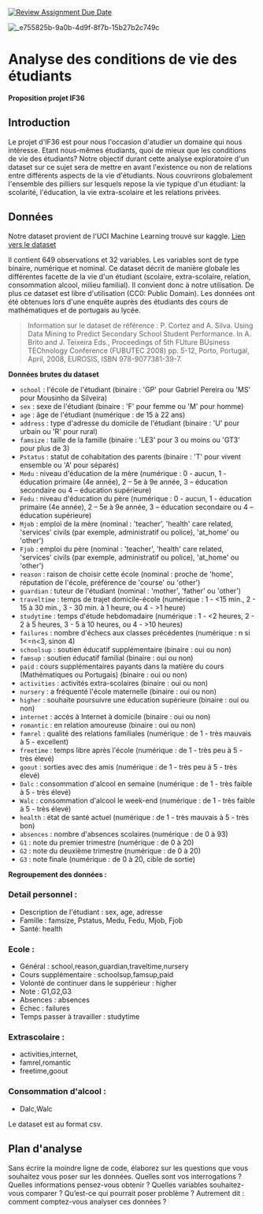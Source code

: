 [![Review Assignment Due Date](https://classroom.github.com/assets/deadline-readme-button-24ddc0f5d75046c5622901739e7c5dd533143b0c8e959d652212380cedb1ea36.svg)](https://classroom.github.com/a/Fj4cXJY4)

![_e755825b-9a0b-4d9f-8f7b-15b27b2c749c](https://github.com/IF36-visualisation/projet-if36-p24-rrrrrrr/assets/134507615/40029478-7fe4-4bb6-8101-9f2e9bb7f562)

# Analyse des conditions de vie des étudiants
**Proposition projet IF36**

## Introduction
Le projet d'IF36 est pour nous l'occasion d'atudier un domaine qui nous intéresse. Etant nous-mêmes étudiants, quoi de mieux que les conditions de vie des étudiants?
Notre objectif durant cette analyse exploratoire d'un dataset sur ce sujet sera de mettre en avant l'existence ou non de relations entre différents aspects de la vie d'étudiants. Nous couvrirons globalement l'ensemble des pilliers sur lesquels repose la vie typique d'un étudiant: la scolarité, l'éducation, la vie extra-scolaire et les relations privées.

## Données
Notre dataset provient de l'UCI Machine Learning trouvé sur kaggle. [Lien vers le dataset](https://www.kaggle.com/datasets/uciml/student-alcohol-consumption/data)

Il contient 649 observations et 32 variables. Les variables sont de type binaire, numérique et nominal. Ce dataset décrit de manière globale les différentes facette de la vie d'un étudiant (scolaire, extra-scolaire, relation, consommation alcool, milieu familial). Il convient donc à notre utilisation. De plus ce dataset est libre d'utilisation (CC0: Public Domain). Les données ont été obtenues lors d'une enquête auprès des étudiants des cours de mathématiques et de portugais au lycée.

>Information sur le dataset de référence : 
>P. Cortez and A. Silva. Using Data Mining to Predict Secondary School Student Performance. In A. Brito and J. Teixeira Eds., Proceedings of 5th FUture BUsiness TEChnology Conference (FUBUTEC 2008) pp. 5-12, Porto, Portugal, April, 2008, EUROSIS, ISBN 978-9077381-39-7.


**Données brutes du dataset**

- `school` : l'école de l'étudiant (binaire : 'GP' pour Gabriel Pereira ou 'MS' pour Mousinho da Silveira)
- `sex` : sexe de l'étudiant (binaire : 'F' pour femme ou 'M' pour homme)
- `age` : âge de l'étudiant (numérique : de 15 à 22 ans)
- `address` : type d'adresse du domicile de l'étudiant (binaire : 'U' pour urbain ou 'R' pour rural)
- `famsize` : taille de la famille (binaire : 'LE3' pour 3 ou moins ou 'GT3' pour plus de 3)
- `Pstatus` : statut de cohabitation des parents (binaire : 'T' pour vivent ensemble ou 'A' pour séparés)
- `Medu` : niveau d'éducation de la mère (numérique : 0 - aucun, 1 - éducation primaire (4e année), 2 – 5e à 9e année, 3 – éducation secondaire ou 4 – éducation supérieure)
- `Fedu` : niveau d'éducation du père (numérique : 0 - aucun, 1 - éducation primaire (4e année), 2 – 5e à 9e année, 3 – éducation secondaire ou 4 – éducation supérieure)
- `Mjob` : emploi de la mère (nominal : 'teacher', 'health' care related, 'services' civils (par exemple, administratif ou police), 'at_home' ou 'other')
- `Fjob` : emploi du père (nominal : 'teacher', 'health' care related, 'services' civils (par exemple, administratif ou police), 'at_home' ou 'other')
- `reason` : raison de choisir cette école (nominal : proche de 'home', réputation de l'école, préférence de 'course' ou 'other')
- `guardian` : tuteur de l'étudiant (nominal : 'mother', 'father' ou 'other')
- `traveltime` : temps de trajet domicile-école (numérique : 1 - <15 min., 2 - 15 à 30 min., 3 - 30 min. à 1 heure, ou 4 - >1 heure)
- `studytime` : temps d'étude hebdomadaire (numérique : 1 - <2 heures, 2 - 2 à 5 heures, 3 - 5 à 10 heures, ou 4 - >10 heures)
- `failures` : nombre d'échecs aux classes précédentes (numérique : n si 1<=n<3, sinon 4)
- `schoolsup` : soutien éducatif supplémentaire (binaire : oui ou non)
- `famsup` : soutien éducatif familial (binaire : oui ou non)
- `paid` : cours supplémentaires payants dans la matière du cours (Mathématiques ou Portugais) (binaire : oui ou non)
- `activities` : activités extra-scolaires (binaire : oui ou non)
- `nursery` : a fréquenté l'école maternelle (binaire : oui ou non)
- `higher` : souhaite poursuivre une éducation supérieure (binaire : oui ou non)
- `internet` : accès à Internet à domicile (binaire : oui ou non)
- `romantic` : en relation amoureuse (binaire : oui ou non)
- `famrel` : qualité des relations familiales (numérique : de 1 - très mauvais à 5 - excellent)
- `freetime` : temps libre après l'école (numérique : de 1 - très peu à 5 - très élevé)
- `goout` : sorties avec des amis (numérique : de 1 - très peu à 5 - très élevé)
- `Dalc` : consommation d'alcool en semaine (numérique : de 1 - très faible à 5 - très élevé)
- `Walc` : consommation d'alcool le week-end (numérique : de 1 - très faible à 5 - très élevé)
- `health` : état de santé actuel (numérique : de 1 - très mauvais à 5 - très bon)
- `absences` : nombre d'absences scolaires (numérique : de 0 à 93)
- `G1` : note du premier trimestre (numérique : de 0 à 20)
- `G2` : note du deuxième trimestre (numérique : de 0 à 20)
- `G3` : note finale (numérique : de 0 à 20, cible de sortie)

**Regroupement des données :**

### Detail personnel : 
  - Description de l'étudiant : sex, age, adresse
  - Famille : famsize, Pstatus, Medu, Fedu, Mjob, Fjob
  - Santé: health
### Ecole : 
  - Général : school,reason,guardian,traveltime,nursery
  - Cours supplémentaire : schoolsup,famsup,paid
  - Volonté de continuer dans le suppérieur : higher
  - Note : G1,G2,G3 
  - Absences : absences
  - Echec : failures
  - Temps passer à travailler : studytime
### Extrascolaire : 
  - activities,internet,
  - famrel,romantic
  - freetime,goout
### Consommation d'alcool :
  - Dalc,Walc

Le dataset est au format csv.

## Plan d'analyse
Sans écrire la moindre ligne de code, élaborez sur les questions que vous souhaitez vous poser sur les données.
Quelles sont vos interrogations ?
Quelles informations pensez-vous obtenir ?
Quelles variables souhaitez-vous comparer ?
Qu’est-ce qui pourrait poser problème ?
Autrement dit : comment comptez-vous analyser ces données ?

